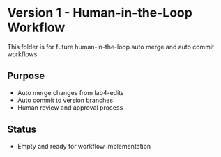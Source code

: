 # Version 1 - Human-in-the-Loop Workflow

This folder is for future human-in-the-loop auto merge and auto commit workflows.

## Purpose
- Auto merge changes from lab4-edits
- Auto commit to version branches
- Human review and approval process

## Status
- Empty and ready for workflow implementation
